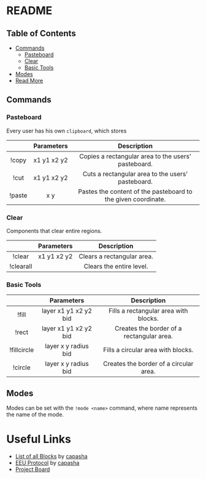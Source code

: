 # README

## Table of Contents

- [Commands](#commands)
  - [Pasteboard](#pasteboard)
  - [Clear](#clear)
  - [Basic Tools](#basic-tools)
- [Modes](#modes)
- [Read More](#useful-links)

## Commands

### Pasteboard

Every user has his own `clipboard`, which stores 

|        |  Parameters |                          Description                          |
|:------:|:-----------:|:-------------------------------------------------------------:|
| !copy  | x1 y1 x2 y2 | Copies a rectangular area to the users' pasteboard.           |
| !cut   | x1 y1 x2 y2 | Cuts a rectangular area to the users' pasteboard.             |
| !paste | x y         | Pastes the content of the pasteboard to the given coordinate. |

### Clear

Components that clear entire regions.

|           |  Parameters |         Description        |
|:---------:|:-----------:|:--------------------------:|
| !clear    | x1 y1 x2 y2 | Clears a rectangular area. |
| !clearall |             | Clears the entire level.   |

### Basic Tools

|             |       Parameters      |                Description                |
|:-----------:|:---------------------:|:-----------------------------------------:|
| !fill       | layer x1 y1 x2 y2 bid | Fills a rectangular area with blocks.     |
| !rect       | layer x1 y1 x2 y2 bid | Creates the border of a rectangular area. |
| !fillcircle | layer x y radius bid  | Fills a circular area with blocks.        |
| !circle     | layer x y radius bid  | Creates the border of a circular area.    |

## Modes

Modes can be set with the `!mode <name>` command, where name represents the name of the mode.

<!--### Default
`!mode default`

Doesn't change anything.

### Rainbow
`!mode rainbow`

When placing the grey basic block (bid: 2), it changes to a color to have a full hue transition-->

# Useful Links

- [List of all Blocks](https://github.com/capasha/EEUProtocol/blob/master/Blocks.md) by [capasha](https://github.com/capasha)
- [EEU Protocol](https://github.com/capasha/EEUProtocol/blob/master/README.md) by [capasha](https://github.com/capasha)
- [Project Board](https://github.com/Anatoly03/CCBot/projects/2)
